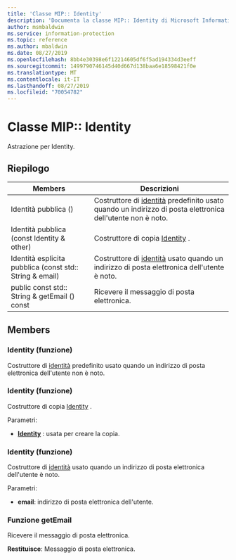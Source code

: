 ```yaml
---
title: 'Classe MIP:: Identity'
description: 'Documenta la classe MIP:: Identity di Microsoft Information Protection (MIP) SDK.'
author: msmbaldwin
ms.service: information-protection
ms.topic: reference
ms.author: mbaldwin
ms.date: 08/27/2019
ms.openlocfilehash: 8bb4e30398e6f12214605df6f5ad194334d3eeff
ms.sourcegitcommit: 1499790746145d40d667d138baa6e18598421f0e
ms.translationtype: MT
ms.contentlocale: it-IT
ms.lasthandoff: 08/27/2019
ms.locfileid: "70054782"
---
```

# <a name="class-mipidentity"></a>Classe MIP:: Identity 
Astrazione per Identity.
  
## <a name="summary"></a>Riepilogo
 Members                        | Descrizioni                                
--------------------------------|---------------------------------------------
Identità pubblica ()  |  Costruttore di [identità](class_mip_identity.md) predefinito usato quando un indirizzo di posta elettronica dell'utente non è noto.
Identità pubblica (const Identity & other)  |  Costruttore di copia [Identity](class_mip_identity.md) .
Identità esplicita pubblica (const std:: String & email)  |  Costruttore di [identità](class_mip_identity.md) usato quando un indirizzo di posta elettronica dell'utente è noto.
public const std:: String & getEmail () const  |  Ricevere il messaggio di posta elettronica.
  
## <a name="members"></a>Members
  
### <a name="identity-function"></a>Identity (funzione)
Costruttore di [identità](class_mip_identity.md) predefinito usato quando un indirizzo di posta elettronica dell'utente non è noto.
  
### <a name="identity-function"></a>Identity (funzione)
Costruttore di copia [Identity](class_mip_identity.md) .

Parametri:  
* **[Identity](class_mip_identity.md)** : usata per creare la copia.


  
### <a name="identity-function"></a>Identity (funzione)
Costruttore di [identità](class_mip_identity.md) usato quando un indirizzo di posta elettronica dell'utente è noto.

Parametri:  
* **email**: indirizzo di posta elettronica dell'utente.


  
### <a name="getemail-function"></a>Funzione getEmail
Ricevere il messaggio di posta elettronica.

  
**Restituisce**: Messaggio di posta elettronica.